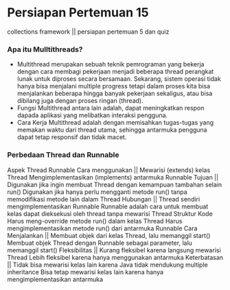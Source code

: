 # Persiapan Pertemuan 15
collections framework || persiapan pertemuan 5 dan quiz

### Apa itu Mulltithreads?
- Multithread merupakan sebuah teknik pemrograman yang bekerja dengan cara membagi pekerjaan menjadi beberapa thread perangkat lunak untuk diproses secara bersamaan. Sekarang, sistem operasi tidak hanya bisa menjalani multiple progress tetapi dalam proses kita bisa menjalankan beberapa hingga banyak pekerjaan sekaligus, atau bisa dibilang juga dengan proses ringan (thread).
- Fungsi Multithread antara lain adalah, dapat meningkatkan respon dapada aplikasi yang melibatkan interaksi pengguna.
- Cara Kerja Multithread adalah dengan memisahkan tugas-tugas yang memakan waktu dari thread utama, sehingga antarmuka pengguna dapat tetap responsif dan tidak macet.

### Perbedaan Thread dan Runnable
Aspek	Thread	Runnable
Cara menggunakan	|| Mewarisi (extends) kelas Thread	Mengimplementasikan (implements) antarmuka Runnable
Tujuan	|| Digunakan jika ingin membuat Thread dengan kemampuan tambahan selain run()	Digunakan jika hanya perlu mengganti metode run() tanpa memodifikasi metode lain dalam Thread
Hubungan ||	Thread sendiri mengimplementasikan Runnable	Runnable adalah cara untuk membuat kelas dapat dieksekusi oleh thread tanpa mewarisi Thread
Struktur Kode	Harus meng-override metode run() dalam kelas Thread	Harus mengimplementasikan metode run() dari antarmuka Runnable
Cara Menjalankan	|| Membuat objek dari kelas Thread, lalu memanggil start()	Membuat objek Thread dengan Runnable sebagai parameter, lalu memanggil start()
Fleksibilitas	|| Kurang fleksibel karena langsung mewarisi Thread	Lebih fleksibel karena hanya menggunakan antarmuka
Keterbatasan ||	Tidak bisa mewarisi kelas lain karena Java tidak mendukung multiple inheritance	Bisa tetap mewarisi kelas lain karena hanya mengimplementasikan antarmuka
